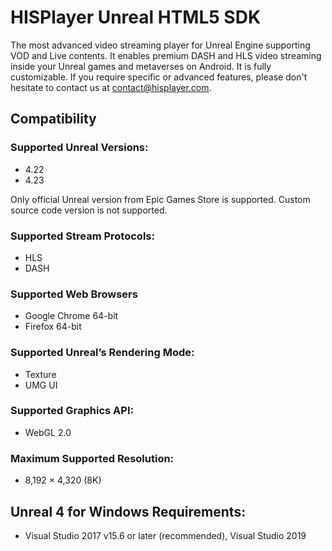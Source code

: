 # HISPlayer Unreal HTML5 SDK
The most advanced video streaming player for Unreal Engine supporting VOD and Live contents. It enables premium DASH and HLS video streaming inside your Unreal games and metaverses on Android. It is fully customizable. If you require specific or advanced features, please don't hesitate to contact us at contact@hisplayer.com.

## Compatibility
### Supported Unreal Versions: 
* 4.22
* 4.23

Only official Unreal version from Epic Games Store is supported. Custom source code version is not supported.

### Supported Stream Protocols: 
* HLS
* DASH

### Supported Web Browsers
* Google Chrome 64-bit
* Firefox 64-bit

### Supported Unreal’s Rendering Mode: 
* Texture
* UMG UI

### Supported Graphics API:
* WebGL 2.0

### Maximum Supported Resolution:
  * 8,192 × 4,320 (8K)

## Unreal 4 for Windows Requirements:
* Visual Studio 2017 v15.6 or later (recommended), Visual Studio 2019
